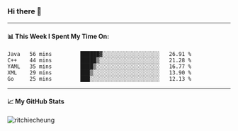 ### Hi there 👋
---
#### 📊 This Week I Spent My Time On:
<!--START_SECTION:waka-->
```text
Java   56 mins         ██████▓░░░░░░░░░░░░░░░░░░   26.91 % 
C++    44 mins         █████▒░░░░░░░░░░░░░░░░░░░   21.28 % 
YAML   35 mins         ████▒░░░░░░░░░░░░░░░░░░░░   16.77 % 
XML    29 mins         ███▒░░░░░░░░░░░░░░░░░░░░░   13.90 % 
Go     25 mins         ███░░░░░░░░░░░░░░░░░░░░░░   12.13 % 
```
<!--END_SECTION:waka-->
---
#### 📈 My GitHub Stats
<p align="left"> <img src="https://github-readme-stats.vercel.app/api?username=ritchiecheung&show_icons=true&theme=gotham" alt="ritchiecheung" />
